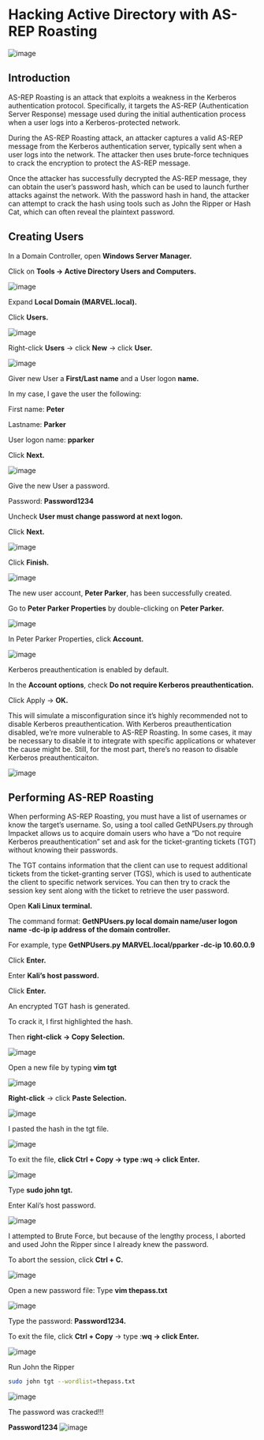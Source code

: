 # Hacking Active Directory with AS-REP Roasting

![image](https://miro.medium.com/v2/resize:fit:640/format:webp/1*0H8fU7OUFtZ-E47H1zQslQ.png)

## Introduction
AS-REP Roasting is an attack that exploits a weakness in the Kerberos authentication protocol. Specifically, it targets the AS-REP (Authentication Server Response) message used during the initial authentication process when a user logs into a Kerberos-protected network.

During the AS-REP Roasting attack, an attacker captures a valid AS-REP message from the Kerberos authentication server, typically sent when a user logs into the network. The attacker then uses brute-force techniques to crack the encryption to protect the AS-REP message.

Once the attacker has successfully decrypted the AS-REP message, they can obtain the user’s password hash, which can be used to launch further attacks against the network. With the password hash in hand, the attacker can attempt to crack the hash using tools such as John the Ripper or Hash Cat, which can often reveal the plaintext password.

## Creating Users

In a Domain Controller, open **Windows Server Manager.**

Click on **Tools → Active Directory Users and Computers.**

![image](https://miro.medium.com/v2/resize:fit:720/format:webp/1*wT8Ts90s2RwYECBp2ah-VA.png)

Expand **Local Domain (MARVEL.local).**

Click **Users.**

![image](https://miro.medium.com/v2/resize:fit:640/format:webp/1*VlBtUJB2WjkD2yDzF36RZg.png)

Right-click **Users** → click **New** → click **User.**

![image](https://miro.medium.com/v2/resize:fit:720/format:webp/1*823rrqxPJjf-pU-ejgzvFQ.png)

Giver new User a **First/Last name** and a User logon **name.**

In my case, I gave the user the following:

First name: **Peter**

Lastname: **Parker**

User logon name: **pparker**

Click **Next.**

![image](https://miro.medium.com/v2/resize:fit:720/format:webp/1*LNsQY9iCw9RxtsCXrkZRoQ.png)

Give the new User a password.

Password: **Password1234**

Uncheck **User must change password at next logon.**

Click **Next.**

![image](https://miro.medium.com/v2/resize:fit:720/format:webp/1*SWGWiBX1i7psTsii2LpQ1Q.png)

Click **Finish.**

![image](https://miro.medium.com/v2/resize:fit:720/format:webp/1*GWC29LtxceRoeATLvnzW1g.png)

The new user account, **Peter Parker**, has been successfully created.

Go to **Peter Parker Properties** by double-clicking on **Peter Parker.**

![image](https://miro.medium.com/v2/resize:fit:640/format:webp/1*TnBGzqv_wFx0y-7GobWP5w.png)

In Peter Parker Properties, click **Account.**

![image](https://miro.medium.com/v2/resize:fit:720/format:webp/1*woaNwvjrGnnplngRThEpFQ.png)

Kerberos preauthentication is enabled by default.

In the **Account options**, check **Do not require Kerberos preauthentication.**

Click Apply → **OK.**

This will simulate a misconfiguration since it’s highly recommended not to disable Kerberos preauthentication. With Kerberos preauthentication disabled, we’re more vulnerable to AS-REP Roasting. In some cases, it may be necessary to disable it to integrate with specific applications or whatever the cause might be. Still, for the most part, there’s no reason to disable Kerberos preauthenticaiton.

![image](https://miro.medium.com/v2/resize:fit:720/format:webp/1*knuPKZiUMpD9o5quc4KDRA.png)

## Performing AS-REP Roasting

When performing AS-REP Roasting, you must have a list of usernames or know the target’s username. So, using a tool called GetNPUsers.py through Impacket allows us to acquire domain users who have a “Do not require Kerberos preauthentication” set and ask for the ticket-granting tickets (TGT) without knowing their passwords.

The TGT contains information that the client can use to request additional tickets from the ticket-granting server (TGS), which is used to authenticate the client to specific network services. You can then try to crack the session key sent along with the ticket to retrieve the user password.

Open **Kali Linux terminal.**

The command format: **GetNPUsers.py local domain name/user logon name -dc-ip ip address of the domain controller.**

For example, type **GetNPUsers.py MARVEL.local/pparker -dc-ip 10.60.0.9**

Click **Enter.**

Enter **Kali’s host password.**

Click **Enter.**

An encrypted TGT hash is generated.

To crack it, I first highlighted the hash.

Then **right-click → Copy Selection.**

![image](https://miro.medium.com/v2/resize:fit:720/format:webp/1*FWN16pm_CUWcWxcA7I8N7Q.png)

Open a new file by typing **vim tgt**

![image](https://miro.medium.com/v2/resize:fit:720/format:webp/1*BDVex7YY-oHq9wCL3AGEEA.png)

**Right-click** → click **Paste Selection.**

![image](https://miro.medium.com/v2/resize:fit:720/format:webp/1*Ex3ESd-Rtu4sCCBB0xs2Yg.png)

I pasted the hash in the tgt file.

![image](https://miro.medium.com/v2/resize:fit:4800/format:webp/1*MP45cUq3Vt31pvTpghaM2Q.png)

To exit the file, **click Ctrl + Copy → type :wq → click Enter.**

![image](https://miro.medium.com/v2/resize:fit:4800/format:webp/1*yfLlybE4e6XXH7GY-96Uqw.png)

Type **sudo john tgt.**

Enter Kali’s host password.

![image](https://miro.medium.com/v2/resize:fit:720/format:webp/1*F1-S2Ki2GBlvC5zEMS8ggw.png)

I attempted to Brute Force, but because of the lengthy process, I aborted and used John the Ripper since I already knew the password.

To abort the session, click **Ctrl + C.**

![image](https://miro.medium.com/v2/resize:fit:720/format:webp/1*dow1vIzIWkACnpfrtel1gg.png)

Open a new password file: Type **vim thepass.txt**

![image](https://miro.medium.com/v2/resize:fit:720/format:webp/1*S8yfyIFw6WXDDDimAnMc3Q.png)

Type the password: **Password1234.**

To exit the file, click **Ctrl + Copy** → type :**wq → click Enter.**

![image](https://miro.medium.com/v2/resize:fit:4800/format:webp/1*tjJI1kmjY4w45IxColLnVw.png)

Run John the Ripper

````bash
sudo john tgt --wordlist=thepass.txt
````
![image](https://miro.medium.com/v2/resize:fit:4800/format:webp/1*vZPgNR5s_H5VIXo8S3-8Eg.png)

The password was cracked!!!

**Password1234**
![image](https://miro.medium.com/v2/resize:fit:720/format:webp/1*ZVCIRQRZmkBuD2h0Yf433g.png)
